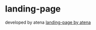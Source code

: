 # landing-page
developed by atena 
<a href=" https://atena91.github.io/landing-page/">landing-page by atena</a>
